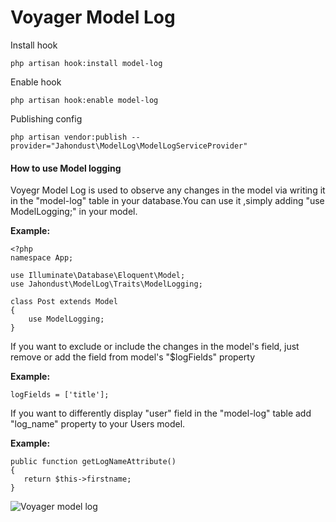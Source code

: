 # Voyager Model Log

  Install hook
  
    php artisan hook:install model-log

  Enable hook
  
    php artisan hook:enable model-log

  Publishing config
  
    php artisan vendor:publish --provider="Jahondust\ModelLog\ModelLogServiceProvider"


#### How to use Model logging

Voyegr Model Log is used to observe any changes in the model via writing it in the "model-log" 
table in your database.You can use it ,simply adding  "use ModelLogging;" in your model.

**Example:**
    
	<?php
	namespace App;

	use Illuminate\Database\Eloquent\Model;
	use Jahondust\ModelLog\Traits\ModelLogging;

	class Post extends Model
	{
		use ModelLogging;
	}
	
	

If you want to exclude or include the changes in the model's field, 
just remove or add the field from model's  "$logFields" property 

	
**Example:**
    
	logFields = ['title'];
		
	
	
If you want to differently display  "user" field in the "model-log" table add "log_name"  property to your Users model.
	
**Example:**

    public function getLogNameAttribute()
    {
       return $this->firstname;
    }
	
	
	
![Voyager model log](https://i.imgur.com/8Nr3vIx.png)
